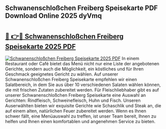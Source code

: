 ## Schwanenschloßchen Freiberg Speisekarte PDF Download Online 2025 dyVmq

# <h2><a href="http://gccg0m.nevu.top/?p=Schwanenschlo%c3%9fchen+Freiberg+Speisekarte">🔗 👉🔴 Schwanenschloßchen Freiberg Speisekarte 2025 PDF</a></h2>

[![Schwanenschloßchen Freiberg Speisekarte 2025 PDF](https://i.imgur.com/dBaPXMq.png)](http://gccg0m.nevu.top/?p=Schwanenschlo%c3%9fchen+Freiberg+Speisekarte)
In einem Restaurant oder Café bietet das Menü nicht nur eine Liste der angebotenen Gerichte, sondern auch die Möglichkeit, ein köstliches und für Ihren Geschmack geeignetes Gericht zu wählen. Auf unserer Schwanenschloßchen Freiberg Speisekarte empfehlen wir einen Salatbereich, in dem Sie aus über 10 verschiedenen Salaten wählen können, die mit frischen Zutaten zubereitet werden. Für Fleischliebhaber gibt es auf unserer Schwanenschloßchen Freiberg Speisekarte eine Auswahl an Gerichten: Rindfleisch, Schweinefleisch, Huhn und Fisch. Unseren Auserwählten bieten wir exquisite Gerichte wie Schaschlik und Steak an, die auf einem alten, natürlichen Feuer zubereitet werden. Wenn es Ihnen schwer fällt, eine Menüauswahl zu treffen, ist unser Team bereit, Ihnen zu helfen und Ihnen einen komfortablen und angenehmen Service zu bieten.
